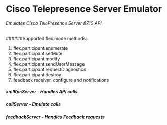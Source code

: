 # Cisco Telepresence Server Emulator

###### Emulates Cisco TelePresence Server 8710 API

######Supported flex.mode methods:
1. flex.participant.enumerate
2. flex.participant.setMute
3. flex.participant.modify
4. flex.participant.sendUserMessage
5. flex.participant.requestDiagnostics
6. flex.participant.destroy
7. feedback receiver, configure and notifications

##### xmlRpcServer   - Handles API calls
##### callServer     - Emulate calls
##### feedbackServer - Handles Feedback requests
